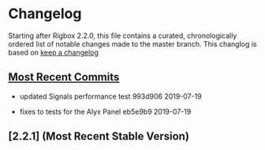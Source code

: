 # Changelog

Starting after Rigbox 2.2.0, this file contains a curated, chronologically ordered list of notable changes made to the master branch. This changlog is based on [keep a changelog](https://keepachangelog.com)

## [Most Recent Commits](https://github.com/cortex-lab/Rigbox/commits/master)

- updated Signals performance test 993d906 2019-07-19

- fixes to tests for the Alyx Panel eb5e9b9 2019-07-19

## [2.2.1] (Most Recent Stable Version)
